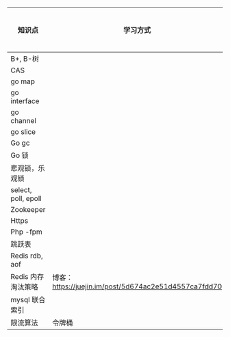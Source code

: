 | 知识点              | 学习方式                                              | 循环次数 |
| ------------------- | ----------------------------------------------------- | -------- |
| B+, B-树            |                                                       |          |
| CAS                 |                                                       |          |
| go map              |                                                       |          |
| go interface        |                                                       |          |
| go channel          |                                                       |          |
| go slice            |                                                       |          |
| Go gc               |                                                       |          |
| Go 锁               |                                                       |          |
| 悲观锁，乐观锁      |                                                       |          |
| select, poll, epoll |                                                       |          |
| Zookeeper           |                                                       |          |
| Https               |                                                       |          |
| Php -fpm            |                                                       |          |
| 跳跃表              |                                                       |          |
| Redis rdb, aof      |                                                       |          |
| Redis 内存淘汰策略  | 博客：https://juejin.im/post/5d674ac2e51d4557ca7fdd70 | 1        |
| mysql 联合索引      |                                                       |          |
| 限流算法            | 令牌桶                                                |          |